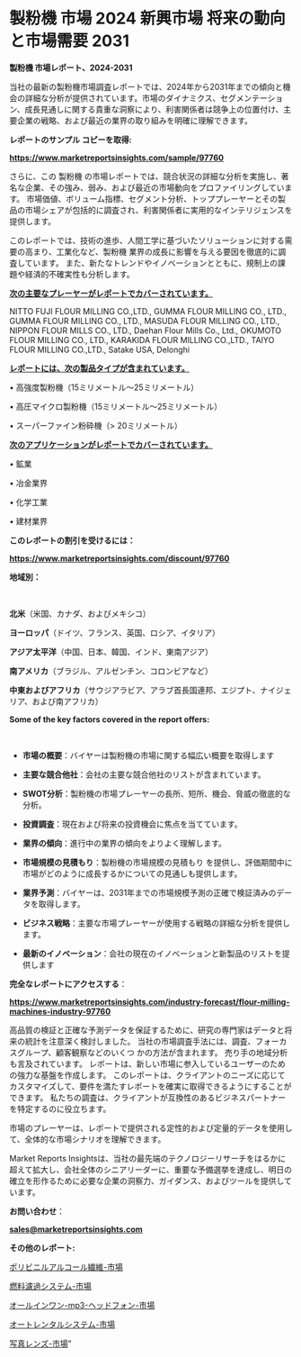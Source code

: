 # 製粉機 市場 2024 新興市場 将来の動向と市場需要 2031

<strong>製粉機 市場レポート、2024-2031</strong>

当社の最新の製粉機市場調査レポートでは、2024年から2031年までの傾向と機会の詳細な分析が提供されています。市場のダイナミクス、セグメンテーション、成長見通しに関する貴重な洞察により、利害関係者は競争上の位置付け、主要企業の戦略、および最近の業界の取り組みを明確に理解できます。



<strong>レポートのサンプル コピーを取得:</strong> <a href=https://www.marketreportsinsights.com/sample/97760>

<strong><u>https://www.marketreportsinsights.com/sample/97760</u></strong></a>

さらに、この 製粉機 の市場レポートでは、競合状況の詳細な分析を実施し、著名な企業、その強み、弱み、および最近の市場動向をプロファイリングしています。 市場価値、ボリューム指標、セグメント分析、トッププレーヤーとその製品の市場シェアが包括的に調査され、利害関係者に実用的なインテリジェンスを提供します。

このレポートでは、技術の進歩、人間工学に基づいたソリューションに対する需要の高まり、工業化など、製粉機 業界の成長に影響を与える要因を徹底的に調査しています。 また、新たなトレンドやイノベーションとともに、規制上の課題や経済的不確実性も分析します。



<strong><u>次の主要なプレーヤーがレポートでカバーされています。</u></strong>

NITTO FUJI FLOUR MILLING CO.,LTD., GUMMA FLOUR MILLING CO., LTD., GUMMA FLOUR MILLING CO., LTD., MASUDA FLOUR MILLING CO., LTD., NIPPON FLOUR MILLS CO., LTD., Daehan Flour Mills Co., Ltd., OKUMOTO FLOUR MILLING CO., LTD., KARAKIDA FLOUR MILLING CO.,LTD., TAIYO FLOUR MILLING CO.,LTD., Satake USA, Delonghi



<strong><u><b>レポートには、次の製品タイプが含まれています。</b></u></strong>

• 高強度製粉機（15ミリメートル〜25ミリメートル）

• 高圧マイクロ製粉機（15ミリメートル〜25ミリメートル）

• スーパーファイン粉砕機（> 20ミリメートル）



<strong><u><b>次のアプリケーションがレポートでカバーされています。</b></u></strong>

• 鉱業

• 冶金業界

• 化学工業

• 建材業界



<strong><b>このレポートの割引を受けるには：</b></strong>

<a href=https://www.marketreportsinsights.com/discount/97760>

<strong><u>https://www.marketreportsinsights.com/discount/97760</u></strong></a>



<strong>地域別：</strong>

<strong> </strong>



<strong>北米</strong>（米国、カナダ、およびメキシコ）



<strong>ヨーロッパ</strong>（ドイツ、フランス、英国、ロシア、イタリア）



<strong>アジア太平洋</strong>（中国、日本、韓国、インド、東南アジア）



<strong>南アメリカ</strong>（ブラジル、アルゼンチン、コロンビアなど）



<strong>中東およびアフリカ</strong>（サウジアラビア、アラブ首長国連邦、エジプト、ナイジェリア、および南アフリカ）



<strong>Some of the key factors covered in the report offers:</strong>

<strong> </strong>
<ul>
  <li>

<strong>市場の概要</strong>：バイヤーは製粉機の市場に関する幅広い概要を取得します</li>
  <li>

<strong>主要な競合他社</strong>：会社の主要な競合他社のリストが含まれています。</li>
  <li>

<strong>SWOT分析</strong>：製粉機の市場プレーヤーの長所、短所、機会、脅威の徹底的な分析。</li>
  <li>

<strong>投資調査</strong>：現在および将来の投資機会に焦点を当てています。</li>
  <li>

<strong>業界の傾向</strong>：進行中の業界の傾向をよりよく理解します。</li>
  <li>

<strong>市場規模の見積もり</strong>：製粉機の市場規模の見積もり を提供し、評価期間中に市場がどのように成長するかについての見通しも提供します。</li>
  <li>

<strong>業界予測</strong>：バイヤーは、2031年までの市場規模予測の正確で検証済みのデータを取得します。</li>
  <li>

<strong>ビジネス戦略</strong>：主要な市場プレーヤーが使用する戦略の詳細な分析を提供します。</li>
  <li>

<strong>最新のイノベーション</strong>：会社の現在のイノベーションと新製品のリストを提供します</li>
</ul>


<strong>完全なレポートにアクセスする</strong>：

<a href=https://www.marketreportsinsights.com/industry-forecast/flour-milling-machines-industry-97760>

<strong><u>https://www.marketreportsinsights.com/industry-forecast/flour-milling-machines-industry-97760</u></strong></a>

高品質の検証と正確な予測データを保証するために、研究の専門家はデータと将来の統計を注意深く検討しました。 当社の市場調査手法には、調査、フォーカスグループ、顧客観察などのいくつ かの方法が含まれます。 売り手の地域分析も言及されています。 レポートは、新しい市場に参入しているユーザーのための強力な基盤を作成します。 このレポートは、クライアントのニーズに応じてカスタマイズして、要件を満たすレポートを確実に取得できるようにすることができます。 私たちの調査は、クライアントが互換性のあるビジネスパートナーを特定するのに役立ちます。

市場のプレーヤーは、レポートで提供される定性的および定量的データを使用して、全体的な市場シナリオを理解できます。

Market Reports Insightsは、当社の最先端のテクノロジーリサーチをはるかに超えて拡大し、会社全体のシニアリーダーに、重要な予備選挙を達成し、明日の確立を形作るために必要な企業の洞察力、ガイダンス、およびツールを提供しています。



<strong><b>お問い合わせ</b></strong>：

<a href=mailto:sales@marketreportsinsights.com>

<strong><u>sales@marketreportsinsights.com</u></strong></a>



<strong>その他のレポート:</strong>

<a href=https://www.linkedin.com/pulse/ポリビニルアルコール繊維-市場-2023-総合分析と事業成長戦略-2030-z0uyf/>ポリビニルアルコール繊維-市場</a>

<a href=https://www.linkedin.com/pulse/燃料濾過システム-市場-2023-総利益と主要ベンダー-2030-consumer-connection-collective-360-67wtf/>燃料濾過システム-市場</a>

<a href=https://www.linkedin.com/pulse/オールインワン-mp3-ヘッドフォン-市場-2023-年のダイナミクスとビジネストレンド-2030-pr-news-hub-lk6tf/>オールインワン-mp3-ヘッドフォン-市場</a>

<a href=https://www.linkedin.com/pulse/オートレンタルシステム-市場-2023-新興市場-将来の動向と市場需要-aagbf/>オートレンタルシステム-市場</a>

<a href=https://www.linkedin.com/pulse/写真レンズ-市場-2023-新興市場-将来の動向と市場需要-2030-pr-news-hub-nxdef/>写真レンズ-市場</a>"
